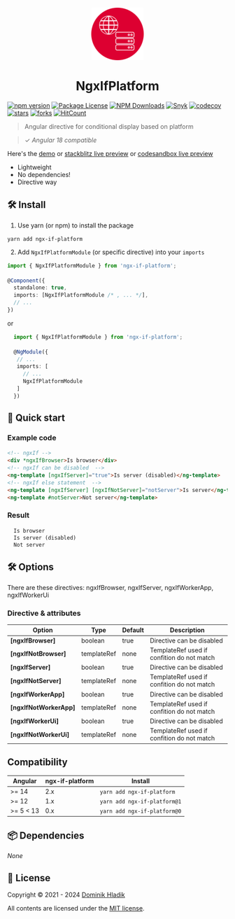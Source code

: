 <p align="center">
  <a href="https://github.com/Celtian/ngx-if-platform" target="blank"><img src="assets/logo.svg?sanitize=true" alt="" width="120"></a>
  <h1 align="center">NgxIfPlatform</h1>
</p>

[![npm version](https://badge.fury.io/js/ngx-if-platform.svg)](https://badge.fury.io/js/ngx-if-platform)
[![Package License](https://img.shields.io/npm/l/ngx-if-platform.svg)](https://www.npmjs.com/ngx-if-platform)
[![NPM Downloads](https://img.shields.io/npm/dm/ngx-if-platform.svg)](https://www.npmjs.com/ngx-if-platform)
[![Snyk](https://snyk.io/advisor/npm-package/ngx-if-platform/badge.svg)](https://snyk.io/advisor/npm-package/ngx-if-platform)
[![codecov](https://codecov.io/gh/Celtian/ngx-if-platform/branch/master/graph/badge.svg?token=1IRUKIKM0D)](https://codecov.io/gh/celtian/ngx-if-platform/)
[![stars](https://badgen.net/github/stars/celtian/ngx-if-platform)](https://github.com/celtian/ngx-if-platform/)
[![forks](https://badgen.net/github/forks/celtian/ngx-if-platform)](https://github.com/celtian/ngx-if-platform/)
[![HitCount](http://hits.dwyl.com/celtian/ngx-if-platform.svg)](http://hits.dwyl.com/celtian/ngx-if-platform)

> Angular directive for conditional display based on platform

> ✓ _Angular 18 compatible_

Here's the [demo](http://celtian.github.io/ngx-if-platform/) or [stackblitz live preview](https://stackblitz.com/edit/ngx-if-platform) or [codesandbox live preview](https://codesandbox.io/s/ngx-if-platform-dgtck)

- Lightweight
- No dependencies!
- Directive way

## 🛠️ Install

1. Use yarn (or npm) to install the package

```terminal
yarn add ngx-if-platform
```

2. Add `NgxIfPlatformModule` (or specific directive) into your `imports`

```typescript
import { NgxIfPlatformModule } from 'ngx-if-platform';

@Component({
  standalone: true,
  imports: [NgxIfPlatformModule /* , ... */],
  // ...
})
```

or

```typescript
  import { NgxIfPlatformModule } from 'ngx-if-platform';

  @NgModule({
   // ...
   imports: [
     // ...
     NgxIfPlatformModule
   ]
  })
```

## 🚀 Quick start

### Example code

```html
<!-- ngxIf -->
<div *ngxIfBrowser>Is browser</div>
<!-- ngxIf can be disabled  -->
<ng-template [ngxIfServer]="true">Is server (disabled)</ng-template>
<!-- ngxIf else statement  -->
<ng-template [ngxIfServer] [ngxIfNotServer]="notServer">Is server</ng-template>
<ng-template #notServer>Not server</ng-template>
```

### Result

```code
  Is browser
  Is server (disabled)
  Not server
```

## 🛠️ Options

There are these directives: ngxIfBrowser, ngxIfServer, ngxIfWorkerApp, ngxIfWorkerUi

### Directive & attributes

| Option                  | Type        | Default | Description                                |
| ----------------------- | ----------- | ------- | ------------------------------------------ |
| **[ngxIfBrowser]**      | boolean     | true    | Directive can be disabled                  |
| **[ngxIfNotBrowser]**   | templateRef | none    | TemplateRef used if confition do not match |
| **[ngxIfServer]**       | boolean     | true    | Directive can be disabled                  |
| **[ngxIfNotServer]**    | templateRef | none    | TemplateRef used if confition do not match |
| **[ngxIfWorkerApp]**    | boolean     | true    | Directive can be disabled                  |
| **[ngxIfNotWorkerApp]** | templateRef | none    | TemplateRef used if confition do not match |
| **[ngxIfWorkerUi]**     | boolean     | true    | Directive can be disabled                  |
| **[ngxIfNotWorkerUi]**  | templateRef | none    | TemplateRef used if confition do not match |

## Compatibility

| Angular   | ngx-if-platform | Install                      |
| --------- | --------------- | ---------------------------- |
| >= 14     | 2.x             | `yarn add ngx-if-platform`   |
| >= 12     | 1.x             | `yarn add ngx-if-platform@1` |
| >= 5 < 13 | 0.x             | `yarn add ngx-if-platform@0` |

## 📦 Dependencies

_None_

## 🪪 License

Copyright &copy; 2021 - 2024 [Dominik Hladik](https://github.com/Celtian)

All contents are licensed under the [MIT license].

[mit license]: LICENSE
